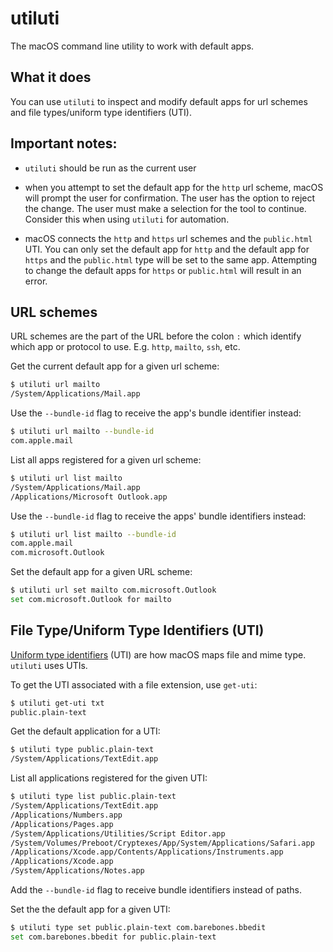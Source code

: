 # utiluti

The macOS command line utility to work with default apps.

## What it does

You can use `utiluti` to inspect and modify default apps for url schemes and file types/uniform type identifiers (UTI).

## Important notes:

- `utiluti` should be run as the current user

- when you attempt to set the default app for the `http` url scheme, macOS will prompt the user for confirmation. The user has the option to reject the change. The user must make a selection for the tool to continue. Consider this when using `utiluti` for automation.

- macOS connects the `http` and `https` url schemes and the `public.html` UTI. You can only set the default app for `http` and the default app for `https` and the `public.html` type will be set to the same app. Attempting to change the default apps for `https` or `public.html` will result in an error.

## URL schemes

URL schemes are the part of the URL before the colon `:` which identify which app or protocol to use. E.g. `http`, `mailto`, `ssh`, etc.

Get the current default app for a given url scheme:

```sh
$ utiluti url mailto          
/System/Applications/Mail.app
```

Use the `--bundle-id` flag to receive the app's bundle identifier instead:

```sh
$ utiluti url mailto --bundle-id     
com.apple.mail
```

List all apps registered for a given url scheme:

```sh
$ utiluti url list mailto          
/System/Applications/Mail.app
/Applications/Microsoft Outlook.app
```

Use the `--bundle-id` flag to receive the apps' bundle identifiers instead:

```sh
$ utiluti url list mailto --bundle-id 
com.apple.mail
com.microsoft.Outlook
```

Set the default app for a given URL scheme:

```sh
$ utiluti url set mailto com.microsoft.Outlook
set com.microsoft.Outlook for mailto
```

## File Type/Uniform Type Identifiers (UTI)

[Uniform type identifiers](https://developer.apple.com/documentation/uniformtypeidentifiers/) (UTI) are how macOS maps file and mime type. `utiluti` uses UTIs. 

To get the UTI associated with a file extension, use `get-uti`:

```sh
$ utiluti get-uti txt            
public.plain-text
```

Get the default application for a UTI:

```sh
$ utiluti type public.plain-text
/System/Applications/TextEdit.app
```

List all applications registered for the given UTI:

```sh
$ utiluti type list public.plain-text
/System/Applications/TextEdit.app
/Applications/Numbers.app
/Applications/Pages.app
/System/Applications/Utilities/Script Editor.app
/System/Volumes/Preboot/Cryptexes/App/System/Applications/Safari.app
/Applications/Xcode.app/Contents/Applications/Instruments.app
/Applications/Xcode.app
/System/Applications/Notes.app
```

Add the `--bundle-id` flag to receive bundle identifiers instead of paths.

Set the the default app for a given UTI:

```sh
$ utiluti type set public.plain-text com.barebones.bbedit
set com.barebones.bbedit for public.plain-text
```

